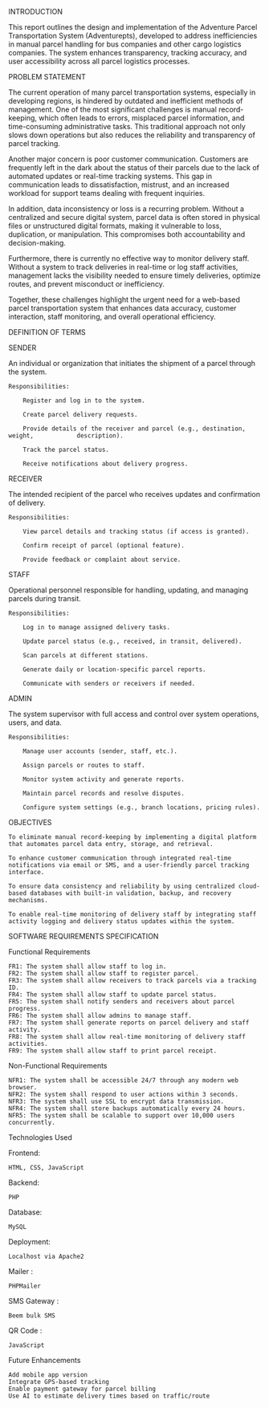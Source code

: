 INTRODUCTION

This report outlines the design and implementation of the Adventure Parcel Transportation System (Adventurepts), developed to address inefficiencies in manual parcel handling for bus companies and other cargo logistics companies. 
The system enhances transparency, tracking accuracy, and user accessibility across all parcel logistics processes.

PROBLEM STATEMENT

The current operation of many parcel transportation systems, especially in developing regions, is hindered by outdated and inefficient methods of management. One of the most significant challenges is manual record-keeping, which often leads to errors, misplaced parcel information, and time-consuming administrative tasks. This traditional approach not only slows down operations but also reduces the reliability and transparency of parcel tracking.

Another major concern is poor customer communication. Customers are frequently left in the dark about the status of their parcels due to the lack of automated updates or real-time tracking systems. This gap in communication leads to dissatisfaction, mistrust, and an increased workload for support teams dealing with frequent inquiries.

In addition, data inconsistency or loss is a recurring problem. Without a centralized and secure digital system, parcel data is often stored in physical files or unstructured digital formats, making it vulnerable to loss, duplication, or manipulation. This compromises both accountability and decision-making.

Furthermore, there is currently no effective way to monitor delivery staff. Without a system to track deliveries in real-time or log staff activities, management lacks the visibility needed to ensure timely deliveries, optimize routes, and prevent misconduct or inefficiency.

Together, these challenges highlight the urgent need for a web-based parcel transportation system that enhances data accuracy, customer interaction, staff monitoring, and overall operational efficiency.

DEFINITION OF TERMS

SENDER

An individual or organization that initiates the shipment of a parcel through the system.

    Responsibilities:

        Register and log in to the system.

        Create parcel delivery requests.

        Provide details of the receiver and parcel (e.g., destination, weight,            description).

        Track the parcel status.

        Receive notifications about delivery progress.

RECEIVER

The intended recipient of the parcel who receives updates and confirmation of delivery.

    Responsibilities:

        View parcel details and tracking status (if access is granted).

        Confirm receipt of parcel (optional feature).

        Provide feedback or complaint about service.

STAFF

Operational personnel responsible for handling, updating, and managing     parcels during transit.

    Responsibilities:

        Log in to manage assigned delivery tasks.

        Update parcel status (e.g., received, in transit, delivered).

        Scan parcels at different stations.

        Generate daily or location-specific parcel reports.

        Communicate with senders or receivers if needed.


ADMIN

The system supervisor with full access and control over system operations, users, and data.

    Responsibilities:

        Manage user accounts (sender, staff, etc.).

        Assign parcels or routes to staff.

        Monitor system activity and generate reports.

        Maintain parcel records and resolve disputes.

        Configure system settings (e.g., branch locations, pricing rules).

OBJECTIVES

    To eliminate manual record-keeping by implementing a digital platform that automates parcel data entry, storage, and retrieval.

    To enhance customer communication through integrated real-time notifications via email or SMS, and a user-friendly parcel tracking interface.

    To ensure data consistency and reliability by using centralized cloud-based databases with built-in validation, backup, and recovery mechanisms.

    To enable real-time monitoring of delivery staff by integrating staff activity logging and delivery status updates within the system.

SOFTWARE REQUIREMENTS SPECIFICATION

Functional Requirements

    FR1: The system shall allow staff to log in.
    FR2: The system shall allow staff to register parcel.
    FR3: The system shall allow receivers to track parcels via a tracking ID.
    FR4: The system shall allow staff to update parcel status.
    FR5: The system shall notify senders and receivers about parcel progress.
    FR6: The system shall allow admins to manage staff.
    FR7: The system shall generate reports on parcel delivery and staff activity.
    FR8: The system shall allow real-time monitoring of delivery staff activities.
    FR9: The system shall allow staff to print parcel receipt.

Non-Functional Requirements

    NFR1: The system shall be accessible 24/7 through any modern web browser.
    NFR2: The system shall respond to user actions within 3 seconds.
    NFR3: The system shall use SSL to encrypt data transmission.
    NFR4: The system shall store backups automatically every 24 hours.
    NFR5: The system shall be scalable to support over 10,000 users concurrently.

Technologies Used

Frontend: 

    HTML, CSS, JavaScript
    
Backend:
    
    PHP
    
Database:

    MySQL
Deployment:

    Localhost via Apache2
    
Mailer :

    PHPMailer
SMS Gateway :

    Beem bulk SMS
QR Code :

    JavaScript


Future Enhancements

    Add mobile app version
    Integrate GPS-based tracking
    Enable payment gateway for parcel billing
    Use AI to estimate delivery times based on traffic/route

